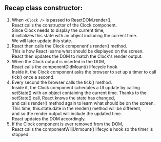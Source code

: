 ## Recap class constructor:

1.  When `<Clock />` is passed to ReactDOM.render(),   
    React calls the constructor of the Clock component.   
    Since Clock needs to display the current time,   
    it initializes this.state with an object including the current time.   
    We will later update this state.
2.  React then calls the Clock component's render() method.   
    This is how React learns what should be displayed on the screen.   
    React then updates the DOM to match the Clock's render output.  
3.  When the Clock output is inserted in the DOM,   
    React calls the componentDidMount() lifecycle hook.   
    Inside it, the Clock component asks the browser to set up a timer to call tick() once a second.  
4.  Every second the browser calls the tick() method.   
    Inside it, the Clock component schedules a UI update by calling setState() with an object containing the current time. 
    Thanks to the setState() call, React knows the state has changed,   
    and calls render() method again to learn what should be on the screen.   
    This time, this.state.date in the render() method will be different,   
    and so the render output will include the updated time.   
    React updates the DOM accordingly.
5.  If the Clock component is ever removed from the DOM,   
    React calls the componentWillUnmount() lifecycle hook so the timer is stopped.